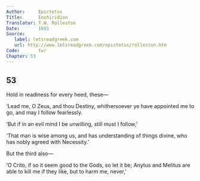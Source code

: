 ```yaml
---
Author:     Epictetus  
Title:      Enchiridion  
Translator: T.W. Rolleston  
Date:       1881  
Source:
   label: letsreadgreek.com
   url: http://www.letsreadgreek.com/epictetus/rolleston.htm
Code:       twr  
Chapter: 53
---
```

##  53

Hold in readiness for every heed, these—

‘Lead me, O Zeus, and thou Destiny, whithersoever ye have appointed me to go,
and may I follow fearlessly.

‘But if in an evil mind I be unwilling, still must I follow,’

‘That man is wise among us, and has understanding of things divine, who has
nobly agreed with Necessity.’

But the third also—

‘O Crito, if so it seem good to the Gods, so let it be; Anytus and Melitus are
able to kill me if they like, but to harm me, never,’

